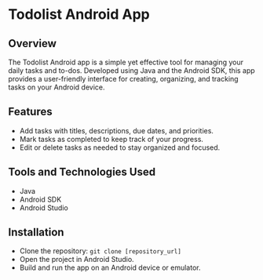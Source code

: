 # Todolist Android App

## Overview
The Todolist Android app is a simple yet effective tool for managing your daily tasks and to-dos. Developed using Java and the Android SDK, this app provides a user-friendly interface for creating, organizing, and tracking tasks on your Android device.

## Features
- Add tasks with titles, descriptions, due dates, and priorities.
- Mark tasks as completed to keep track of your progress.
- Edit or delete tasks as needed to stay organized and focused.

## Tools and Technologies Used
- Java
- Android SDK
- Android Studio

## Installation
- Clone the repository: `git clone [repository_url]`
- Open the project in Android Studio.
- Build and run the app on an Android device or emulator.
